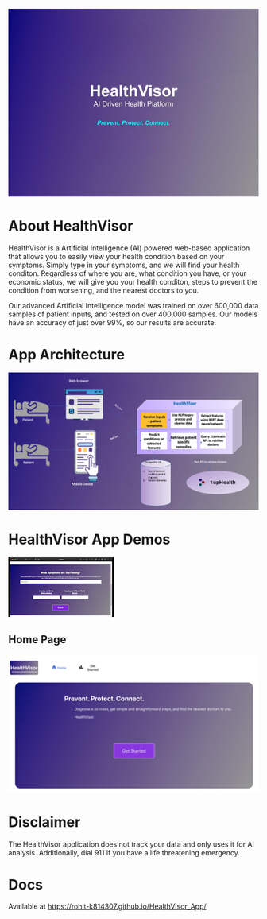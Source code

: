 
![hvimg](https://github.com/Rohit-K814307/HealthVisor_App/blob/master/docs/Health%20Visor%20Cover%20img.jpg?raw=true "HealthVisor")

# About HealthVisor

HealthVisor is a Artificial Intelligence (AI) powered web-based application that allows you to easily view your health condition based on your symptoms. Simply type in your symptoms, and we will find your health conditon. Regardless of where you are, what condition you have, or your economic status, we will give you your health conditon, steps to prevent the condition from worsening, and the nearest doctors to you.

Our advanced Artificial Intelligence model was trained on over 600,000 data samples of patient inputs, and tested on over 400,000 samples. Our models have an accuracy of just over 99%, so our results are accurate.

# App Architecture 
![hvarchitecture](https://github.com/Rohit-K814307/HealthVisor_App/blob/master/docs/hv_architecture.png "HealthVisor Architecture")


# HealthVisor App Demos
![hvdemo](https://github.com/Rohit-K814307/HealthVisor_App/blob/master/docs/hv_results_AdobeExpress.gif "HealthVisor Demo")

## Home Page
![hvhome](https://github.com/Rohit-K814307/HealthVisor_App/blob/master/docs/hv_home.png "HealthVisor Home Page")

# Disclaimer

The HealthVisor application does not track your data and only uses it for AI analysis. Additionally, dial 911 if you have a life threatening emergency.

# Docs

Available at  https://rohit-k814307.github.io/HealthVisor_App/
